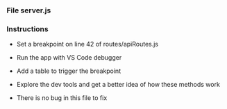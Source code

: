 ### File server.js

### Instructions

* Set a breakpoint on line 42 of routes/apiRoutes.js

* Run the app with VS Code debugger

* Add a table to trigger the breakpoint

* Explore the dev tools and get a better idea of how these methods work

* There is no bug in this file to fix